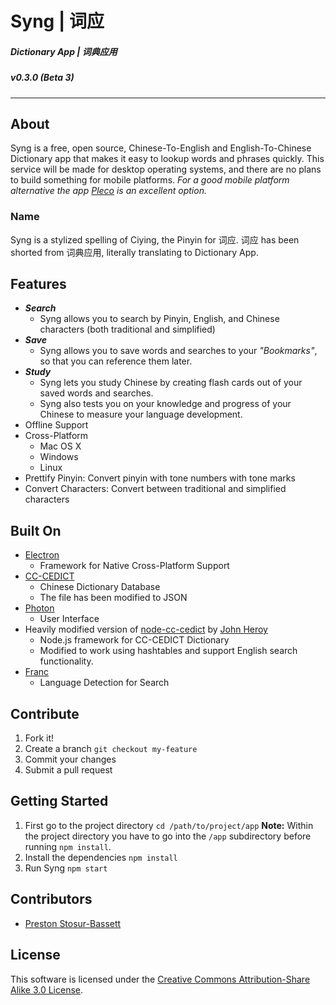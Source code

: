 # __Syng | 词应__
##### Dictionary App | 词典应用
##### v0.3.0 (Beta 3)

---

## __About__
Syng is a free, open source, Chinese-To-English and English-To-Chinese Dictionary app that makes it easy to lookup words and phrases quickly. This service will be made for desktop operating systems, and there are no plans to build something for mobile platforms. _For a good mobile platform alternative the app [Pleco](https://www.pleco.com/) is an excellent option._

### Name
Syng is a stylized spelling of Ciying, the Pinyin for 词应. 词应 has been shorted from 词典应用, literally translating to Dictionary App.

## __Features__
- ___Search___
    - Syng allows you to search by Pinyin, English, and Chinese characters (both traditional and simplified)
- ___Save___
    - Syng allows you to save words and searches to your _"Bookmarks"_, so that you can reference them later.
- ___Study___
    - Syng lets you study Chinese by creating flash cards out of your saved words and searches.
    - Syng also tests you on your knowledge and progress of your Chinese to measure your language development.
- Offline Support
- Cross-Platform
   - Mac OS X
   - Windows
   - Linux
 - Prettify Pinyin: Convert pinyin with tone numbers with tone marks
 - Convert Characters: Convert between traditional and simplified characters

## __Built On__
   - [Electron](http://electron.atom.io)
      - Framework for Native Cross-Platform Support
   - [CC-CEDICT](http://www.mdbg.net/chindict/chindict.php?page=cedict)
      - Chinese Dictionary Database
      - The file has been modified to JSON
   - [Photon](http://photonkit.com/)
      - User Interface
   - Heavily modified version of [node-cc-cedict](https://github.com/johnheroy/node-cc-cedict) by [John Heroy](http://johnheroy.com/)
      - Node.js framework for CC-CEDICT Dictionary
      - Modified to work using hashtables and support English search functionality.
   - [Franc](https://github.com/wooorm/franc)
      - Language Detection for Search

## __Contribute__
1. Fork it!
2. Create a branch `git checkout my-feature`
3. Commit your changes
4. Submit a pull request

## __Getting Started__
1. First go to the project directory
    `cd /path/to/project/app`
     __Note:__ Within the project directory you have to go into the `/app` subdirectory before running `npm install`.
2. Install the dependencies
    `npm install`
3. Run Syng
    `npm start`

## __Contributors__
- [Preston Stosur-Bassett](http://www.stosur.info)

## __License__
This software is licensed under the [Creative Commons Attribution-Share Alike 3.0 License](http://creativecommons.org/licenses/by-sa/3.0/).
